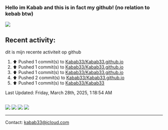 ### Hello im Kabab and this is in fact my github! (no relation to kebab btw) 
![](http://github-profile-summary-cards.vercel.app/api/cards/profile-details?username=Kabab33&theme=nord_dark) 
## Recent activity:
dit is mijn recente activiteit op github
<!--RECENT_ACTIVITY:start-->
1. ⬆️ Pushed 1 commit(s) to [Kabab33/Kabab33.github.io](https://github.com/Kabab33/Kabab33.github.io)<br>
2. ⬆️ Pushed 1 commit(s) to [Kabab33/Kabab33.github.io](https://github.com/Kabab33/Kabab33.github.io)<br>
3. ⬆️ Pushed 1 commit(s) to [Kabab33/Kabab33.github.io](https://github.com/Kabab33/Kabab33.github.io)<br>
4. ⬆️ Pushed 2 commit(s) to [Kabab33/Kabab33.github.io](https://github.com/Kabab33/Kabab33.github.io)<br>
5. ⬆️ Pushed 1 commit(s) to [Kabab33/Kabab33](https://github.com/Kabab33/Kabab33)<br>
<!--RECENT_ACTIVITY:end-->

<!--RECENT_ACTIVITY:last_update-->
Last Updated: Friday, March 28th, 2025, 1:18:54 AM
<!--RECENT_ACTIVITY:last_update_end-->
##  
![](http://github-profile-summary-cards.vercel.app/api/cards/stats?username=Kabab33&theme=nord_dark) 
![](http://github-profile-summary-cards.vercel.app/api/cards/productive-time?username=Kabab33&theme=nord_dark&utcOffset=8) 
![](http://github-profile-summary-cards.vercel.app/api/cards/repos-per-language?username=Kabab33&theme=nord_dark)
![](http://github-profile-summary-cards.vercel.app/api/cards/most-commit-language?username=Kabab33&theme=nord_dark)
___
Contact: kabab33@icloud.com
